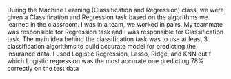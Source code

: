 During the Machine Learning (Classification and Regression) class, we were given a Classification and Regression task based on the algorithms we learned in the classroom. 
I was in a team, we worked in pairs. My teammate was responsible for Regression task and I was responsible for Classification task. The main idea behind the classification task
was to use at least 3 classification algorithms to build accurate model for predicting the insurance data. I used Logistic Regression, Lasso, Ridge, and KNN out f which Logistic regression was the most 
accurate one predicting 78% correctly on the test data
